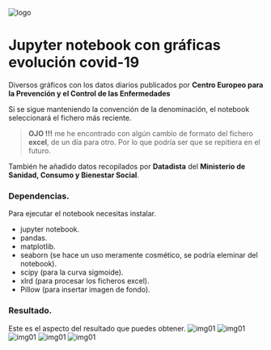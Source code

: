 ![logo](https://raw.github.com/1N0T/images/master/global/1N0T.png)
# Jupyter notebook con gráficas evolución covid-19
Diversos gráficos con los datos diarios publicados por **Centro Europeo para la Prevención y el Control de las Enfermedades**

Si se sigue manteniendo la convención de la denominación, el notebook seleccionará el fichero más reciente.

 > **OJO !!!** me he encontrado con algún cambio de formato del fichero **excel**, de un día para otro. Por lo que podría ser que se repitiera en el futuro.

También he añadido datos recopilados por **Datadista** del **Ministerio de Sanidad, Consumo y Bienestar Social**.

### Dependencias.
Para ejecutar el notebook necesitas instalar.
 * jupyter notebook.
 * pandas.
 * matplotlib.
 * seaborn (se hace un uso meramente cosmético, se podría eleminar del notebook).
 * scipy (para la curva sigmoide).
 * xlrd (para procesar los ficheros excel).
 * Pillow (para insertar imagen de fondo).
 
### Resultado.
Este es el aspecto del resultado que puedes obtener.
![img01](https://raw.github.com/1N0T/images/master/covid-19/covid-19-spain.png)
![img01](https://raw.github.com/1N0T/images/master/covid-19/covid-19-modelo-matematico-spain.png)
![img01](https://raw.github.com/1N0T/images/master/covid-19/covid-19.png)
![img01](https://raw.github.com/1N0T/images/master/covid-19/covid-19-molins.png)
![img01](https://raw.github.com/1N0T/images/master/covid-19/covid-19-catalunya-altas.png)

